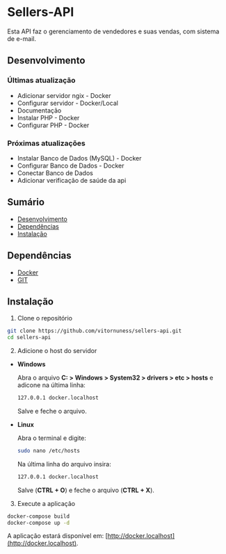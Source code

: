 # Sellers-API

Esta API faz o gerenciamento de vendedores e suas vendas, com sistema de e-mail.

## Desenvolvimento

### Últimas atualização
- Adicionar servidor ngix - Docker
- Configurar servidor - Docker/Local
- Documentação
- Instalar PHP - Docker
- Configurar PHP - Docker

### Próximas atualizações
- Instalar Banco de Dados (MySQL) - Docker
- Configurar Banco de Dados - Docker
- Conectar Banco de Dados
- Adicionar verificação de saúde da api

## Sumário
- [Desenvolvimento](#desenvolvimento)
- [Dependências](#dependências)
- [Instalação](#instalação)

## Dependências
- [Docker](https://docker.com)
- [GIT](https://git-scm.com/)

## Instalação

1. Clone o repositório
```bash
git clone https://github.com/vitornuness/sellers-api.git
cd sellers-api
```

2. Adicione o host do servidor

- **Windows**

    Abra o arquivo **C: > Windows > System32 > drivers > etc > hosts** e adicone na última linha:
    ```bash
    127.0.0.1 docker.localhost
    ```
    Salve e feche o arquivo.

- **Linux**

    Abra o terminal e digite:
    ```bash
    sudo nano /etc/hosts
    ```
    Na última linha do arquivo insira:
    ```bash
    127.0.0.1 docker.localhost
    ```
    Salve (**CTRL + O**) e feche o arquivo (**CTRL + X**).

3. Execute a aplicação
```bash
docker-compose build
docker-compose up -d
```

A aplicação estará disponível em: [http://docker.localhost](http://docker.localhost).
